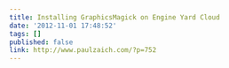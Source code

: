 ```yaml
---
title: Installing GraphicsMagick on Engine Yard Cloud
date: '2012-11-01 17:48:52'
tags: []
published: false
link: http://www.paulzaich.com/?p=752
---
```



